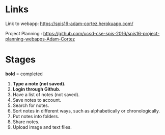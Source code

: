 # Links

Link to webapp: https://spis16-adam-cortez.herokuapp.com/

Project Planning : https://github.com/ucsd-cse-spis-2016/spis16-project-planning-webapps-Adam-Cortez

# Stages

**bold** = completed

1. **Type a note (not saved).**
2. **Login through Github.**
3. Have a list of notes (not saved).
4. Save notes to account.
5. Search for notes.
6. Sort notes in different ways, such as alphabetically or chronologically.
7. Put notes into folders.
8. Share notes.
9. Upload image and text files.
